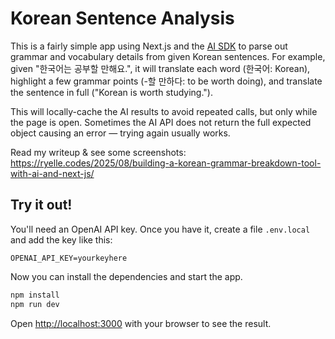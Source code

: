 # Korean Sentence Analysis

This is a fairly simple app using Next.js and the [AI SDK](https://ai-sdk.dev/) to parse out grammar and vocabulary details from given Korean sentences. For example, given "한국어는 공부할 만해요.", it will translate each word (한국어: Korean), highlight a few grammar points (-할 만하다: to be worth doing), and translate the sentence in full ("Korean is worth studying.").

This will locally-cache the AI results to avoid repeated calls, but only while the page is open. Sometimes the AI API does not return the full expected object causing an error — trying again usually works.

Read my writeup & see some screenshots: https://ryelle.codes/2025/08/building-a-korean-grammar-breakdown-tool-with-ai-and-next-js/

## Try it out!

You'll need an OpenAI API key. Once you have it, create a file `.env.local` and add the key like this:

```
OPENAI_API_KEY=yourkeyhere
```

Now you can install the dependencies and start the app.

```bash
npm install
npm run dev
```

Open [http://localhost:3000](http://localhost:3000) with your browser to see the result.
